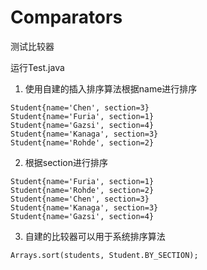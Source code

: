 # Comparators
测试比较器

运行Test.java

1. 使用自建的插入排序算法根据name进行排序
```
Student{name='Chen', section=3}
Student{name='Furia', section=1}
Student{name='Gazsi', section=4}
Student{name='Kanaga', section=3}
Student{name='Rohde', section=2}
```
2. 根据section进行排序
```
Student{name='Furia', section=1}
Student{name='Rohde', section=2}
Student{name='Chen', section=3}
Student{name='Kanaga', section=3}
Student{name='Gazsi', section=4}
```

3. 自建的比较器可以用于系统排序算法
```
Arrays.sort(students, Student.BY_SECTION);
```
